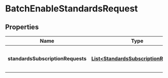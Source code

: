 

# BatchEnableStandardsRequest


## Properties

| Name | Type | Description | Notes |
|------------ | ------------- | ------------- | -------------|
|**standardsSubscriptionRequests** | [**List&lt;StandardsSubscriptionRequest&gt;**](StandardsSubscriptionRequest.md) | The list of standards checks to enable. |  |



